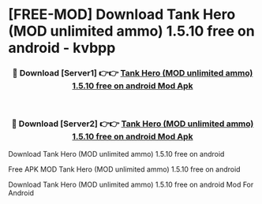 # [FREE-MOD] Download Tank Hero (MOD unlimited ammo) 1.5.10 free on android - kvbpp


<div align="center">
<h3>🔴 Download [Server1] 👉👉 <a href="https://apk-comot.site?title=Tank_Hero_(MOD_unlimited_ammo)_1.5.10_free_on_android">Tank Hero (MOD unlimited ammo) 1.5.10 free on android Mod Apk</a></h3><br>

<h3>🔴 Download [Server2] 👉👉 <a href="https://apk-comot.site?title=Tank_Hero_(MOD_unlimited_ammo)_1.5.10_free_on_android">Tank Hero (MOD unlimited ammo) 1.5.10 free on android Mod Apk</a></h3>
</div>



Download Tank Hero (MOD unlimited ammo) 1.5.10 free on android 

Free APK MOD Tank Hero (MOD unlimited ammo) 1.5.10 free on android 

Download Tank Hero (MOD unlimited ammo) 1.5.10 free on android Mod For Android
